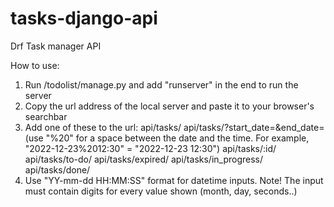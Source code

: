 # tasks-django-api
Drf Task manager API

How to use:
1) Run /todolist/manage.py and add "runserver" in the end to run the server
2) Copy the url address of the local server and paste it to your browser's searchbar
3) Add one of these to the url:
  api/tasks/
  api/tasks/?start_date=&end_date= (use "%20" for a space between the date and the time. For example, "2022-12-23%2012:30" = "2022-12-23 12:30")
  api/tasks/:id/
  api/tasks/to-do/
  api/tasks/expired/
  api/tasks/in_progress/
  api/tasks/done/
4) Use "YY-mm-dd HH:MM:SS" format for datetime inputs. Note! The input must contain digits for every value shown (month, day, seconds..)
